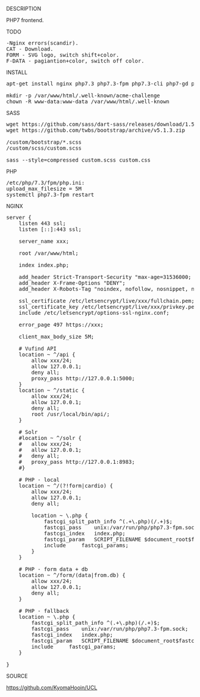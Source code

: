 DESCRIPTION

PHP7 frontend.

TODO
<pre>
-Nginx errors(scandir).
CAT - Download.
FORM - SVG logo, switch shift+color.
F-DATA - pagiantion+color, switch off color.
</pre>

INSTALL
<pre>
apt-get install nginx php7.3 php7.3-fpm php7.3-cli php7-gd php7-ldap php7-json php7.3-sqlite3

mkdir -p /var/www/html/.well-known/acme-challenge
chown -R www-data:www-data /var/www/html/.well-known
</pre>
SASS
<pre>
wget https://github.com/sass/dart-sass/releases/download/1.50.1/dart-sass-1.50.1-linux-x64.tar.gz
wget https://github.com/twbs/bootstrap/archive/v5.1.3.zip

/custom/bootstrap/*.scss
/custom/scss/custom.scss

sass --style=compressed custom.scss custom.css
</pre>
PHP
<pre>
/etc/php/7.3/fpm/php.ini:
upload_max_filesize = 5M
systemctl php7.3-fpm restart
</pre>
NGINX
<pre>
server {
	listen 443 ssl;
	listen [::]:443 ssl;

	server_name xxx;

	root /var/www/html;

	index index.php;

	add_header Strict-Transport-Security "max-age=31536000; includeSubDomains" always;
	add_header X-Frame-Options "DENY";
	add_header X-Robots-Tag "noindex, nofollow, nosnippet, noarchive";

	ssl_certificate /etc/letsencrypt/live/xxx/fullchain.pem;
	ssl_certificate_key /etc/letsencrypt/live/xxx/privkey.pem;
	include /etc/letsencrypt/options-ssl-nginx.conf;

	error_page 497 https://xxx;

	client_max_body_size 5M;

	# Vufind API
	location ~ ^/api {
		allow xxx/24;
		allow 127.0.0.1;
		deny all;
		proxy_pass http://127.0.0.1:5000;
	}
	location ~ ^/static {
		allow xxx/24;
		allow 127.0.0.1;
		deny all;
		root /usr/local/bin/api/;
	}

	# Solr
	#location ~ ^/solr {
	#	allow xxx/24;
	#	allow 127.0.0.1;
	#	deny all;
	#	proxy_pass http://127.0.0.1:8983;
	#}

	# PHP - local
	location ~ ^/(?!form|cardio) {
		allow xxx/24;
		allow 127.0.0.1;
		deny all;

		location ~ \.php {
			fastcgi_split_path_info ^(.+\.php)(/.+)$;
			fastcgi_pass	unix:/var/run/php/php7.3-fpm.sock;
			fastcgi_index	index.php;
			fastcgi_param	SCRIPT_FILENAME $document_root$fastcgi_script_name;
			include		fastcgi_params;
		}
	}

	# PHP - form data + db
	location ~ ^/form/(data|from.db) {
		allow xxx/24;
		allow 127.0.0.1;
		deny all;
	}

	# PHP - fallback
	location ~ \.php {
		fastcgi_split_path_info ^(.+\.php)(/.+)$;
		fastcgi_pass	unix:/var/run/php/php7.3-fpm.sock;
		fastcgi_index	index.php;
		fastcgi_param	SCRIPT_FILENAME $document_root$fastcgi_script_name;
		include		fastcgi_params;
	}

}
</pre>
SOURCE

https://github.com/KyomaHooin/UCL

